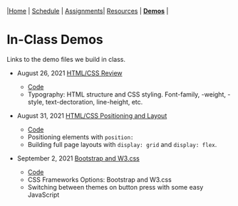 |[Home](./) | [Schedule](./schedule.md) | [Assignments](./assignments.md)| [Resources](./resources.html) | **[Demos](./demos.md)** |

# In-Class Demos

Links to the demo files we build in class.

- August 26, 2021 [HTML/CSS Review](./demos/08_26_HTMLCSS1/finish.html)

  - [Code](https://github.com/maximusrex/web-project-design/tree/gh-pages/demos/08_26_HTMLCSS1)
  - Typography: HTML structure and CSS styling. Font-family, -weight, -style, text-dectoration, line-height, etc.

- August 31, 2021 [HTML/CSS Positioning and Layout](./demos/08_31_HTMLCSS2/index.html)

  - [Code](https://github.com/maximusrex/web-project-design/tree/gh-pages/demos/08_31_HTMLCSS1)
  - Positioning elements with <code>position:</code>
  - Building full page layouts with <code>display: grid</code> and <code>display: flex</code>.

- September 2, 2021 [Bootstrap and W3.css](./demos/09_02_HTMLCSS3/index.html)
  - [Code](https://github.com/maximusrex/web-project-design/tree/gh-pages/demos/09_02_HTMLCSS3)
  - CSS Frameworks Options: Bootstrap and W3.css
  - Switching between themes on button press with some easy JavaScript
